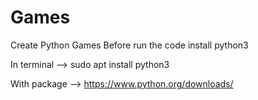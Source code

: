 # Games
Create Python Games
Before run the code install python3

In terminal --> sudo apt install python3

With package --> https://www.python.org/downloads/
